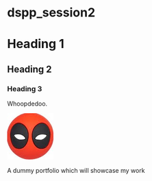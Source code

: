 # dspp_session2
# Heading 1
## Heading 2
### Heading 3
Whoopdedoo.

![Images](Images/deadpoolball.jpg)

A dummy portfolio which will showcase my work
